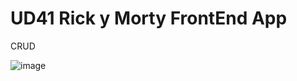 # UD41 Rick y Morty FrontEnd App

CRUD

![image](https://user-images.githubusercontent.com/67373492/173459035-5fadba39-2271-466d-a445-a3a2fa1da578.png)
